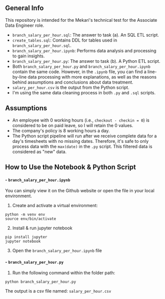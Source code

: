 ## General Info
This repository is intended for the Mekari's technical test for the Associate Data Engineer role.
- `branch_salary_per_hour.sql`: The answer to task (a). An SQL ETL script.
- `create_tables.sql`: Contains DDL for tables used in `branch_salary_per_hour.sql`.
- `branch_salary_per_hour.ipynb`: Performs data analysis and processing to gain insights.
- `branch_salary_per_hour.py`: The answer to task (b). A Python ETL script.
- Both `branch_salary_per_hour.py` and `branch_salary_per_hour.ipynb` contain the same code. However, in the `.ipynb` file, you can find a line-by-line data processing with more explanations, as well as the reasons behind assumptions and conclusions about data treatment.
- `salary_per_hour.csv` is the output from the Python script.
- I'm using the same data cleaning process in both `.py` and `.sql` scripts.

## Assumptions
- An employee with 0 working hours (i.e., `checkout - checkin = 0`) is considered to be on paid leave, so I will retain the 0 values.
- The company's policy is 8 working hours a day.
- The Python script pipeline will run after we receive complete data for a day's timesheets with no missing dates. Therefore, it's safe to only process data with the `max(date)` in the `.py` script. This filtered data is considered as "new" data.

## How to Use the Notebook & Python Script
#### - `branch_salary_per_hour.ipynb`
You can simply view it on the Github website or open the file in your local environment.
1. Create and activate a virtual environment:


```
python -m venv env
source env/bin/activate
```
2. Install & run jupyter notebook
```
pip install jupyter
jupyter notebook
```
3. Open the `branch_salary_per_hour.ipynb` file



#### - `branch_salary_per_hour.py`
1. Run the following command within the folder path:
```
python branch_salary_per_hour.py
```
The output is a csv file named: `salary_per_hour.csv`

